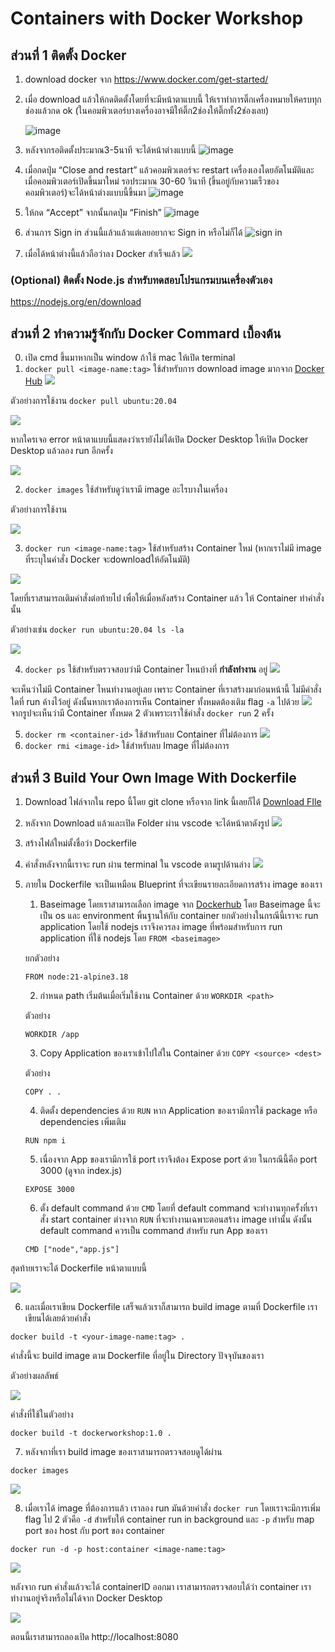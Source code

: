# Containers with Docker Workshop

## ส่วนที่ 1 ติดตั้ง Docker


1. download docker จาก https://www.docker.com/get-started/
2. เมื่อ download แล้วให้กดติดตั้งโดยที่จะมีหน้าตาแบบนี้ ให้เราทำการติ๊กเครื่องหมายให้ครบทุกช่องแล้วกด ok (ในคอมพิวเตอร์บางเครื่องอาจมีให้ติ๊ก2ช่องให้ติ๊กทั้ง2ช่องเลย)

    ![image](https://cdn.discordapp.com/attachments/1200328562591399937/1213863087137103903/image.png?ex=65f70518&is=65e49018&hm=586a84ac705c86b48143c6951325336a232207361db6f561c2bc09dc57d72fd6&)

3. หลังจากรอติดตั้งประมาณ3-5นาที จะได้หน้าต่างแบบนี้
![image](https://media.discordapp.net/attachments/1200328562591399937/1213863652382220368/image.png?ex=65f7059f&is=65e4909f&hm=1f3fc101e4374dadd0360f74bdd016f720cf3d19fc2e38305e5918a5f80dd2c6&=&format=webp&quality=lossless)

4. เมื่อกดปุ่ม “Close and restart” แล้วคอมพิวเตอร์จะ restart เครื่องเองโดยอัตโนมัติและเมื่อคอมพิวเตอร์เปิดขึ้นมาใหม่ รอประมาณ 30-60 วินาที (ขึ้นอยู่กับความเร็วของคอมพิวเตอร์)จะได้หน้าต่างแบบนี้ขึ้นมา
![image](https://cdn.discordapp.com/attachments/318688893941841920/1213803386642759740/image.png?ex=65f6cd7e&is=65e4587e&hm=f69000b48c80e429506daa598b40867ca6fe4bda6ebd57ffe2609ef85f8f6adf&)

5. ให้กด “Accept”  จากนั้นกดปุ่ม “Finish”
![image](https://cdn.discordapp.com/attachments/318688893941841920/1213803815774588990/image.png?ex=65f6cde5&is=65e458e5&hm=3bcd9b95dd858a718917db35d83c90e5d95435ecc0ab847e2e87c53fcbc9ef49&)

6. ส่วนการ Sign in ส่วนนี้แล้วแล้วแต่เลยอยากจะ Sign in หรือไม่ก็ได้
![sign in](https://cdn.discordapp.com/attachments/318688893941841920/1213804114107179058/image.png?ex=65f6ce2c&is=65e4592c&hm=c75f4a44d387ac78f8d814b0822e385dc1511b257296154a565f209d2b49594e&6)

7. เมื่อได้หน้าต่างนี้แล้วถือว่าลง Docker สำเร็จแล้ว
   ![](https://media.discordapp.net/attachments/1200328562591399937/1213865337632587837/image.png?ex=65f70731&is=65e49231&hm=6dcd84fd7ab7b49065f2fc61b96f75e2565ef5bfe0b535e2564d27fdd3663f9c&=&format=webp&quality=lossless&width=1215&height=701)

### (Optional) ติดตั้ง Node.js สำหรับทดสอบโปรแกรมบนเครื่องตัวเอง
https://nodejs.org/en/download  


## ส่วนที่ 2 ทำความรู้จักกับ Docker Commard เบื้องต้น
0. เปิด cmd ขึ้นมาหากเป็น window ถ้าใช้ mac ให้เปิด terminal
1. `docker pull <image-name:tag>` ใช้สำหรับการ download image มากจาก [Docker Hub](https://hub.docker.com/_/ubuntu) 
  ![](https://cdn.discordapp.com/attachments/1213030615289700355/1213809850031669258/image.png?ex=65f6d383&is=65e45e83&hm=93d3cf7b9902467f24a8358a18342fda19c3c83cabed82bdd3d0ad75931b8dff&)

  ตัวอย่างการใช้งาน `docker pull ubuntu:20.04`

  ![](https://cdn.discordapp.com/attachments/1213030615289700355/1213807951584694303/image.png?ex=65f6d1bf&is=65e45cbf&hm=4e711afed9a3c2b5ee99b7e3152d7e1694042dac1b1b82def4ab16da9ed9e4d4&)

  หากใครเจอ error หน้าตาแบบนี้แสดงว่าเรายังไม่ได้เปิด Docker Desktop ให้เปิด Docker Desktop แล้วลอง run อีกครั้ง

  ![](https://cdn.discordapp.com/attachments/1200328562591399937/1214175557701337119/image.png?ex=65f8281b&is=65e5b31b&hm=d1791c325c82b2452b80ce9c381bcacf8b8d3269d76ae1dea5cd58b43d9926e7&)
  

2. `docker images` ใช้สำหรับดูว่าเรามี image อะไรบางในเครื่อง

  ตัวอย่างการใช้งาน 

  ![](https://cdn.discordapp.com/attachments/1213030615289700355/1213808377218465824/image.png?ex=65f6d224&is=65e45d24&hm=1abbbb19becca93a963b244b43aa12483bfe60121cd45f3329e6734f6e261b19&)

3. `docker run <image-name:tag>` ใช้สำหรับสร้าง Container ใหม่ (หากเราไม่มี image ที่ระบุในคำสั่ง Docker จะdownloadให้อัตโนมัติ)

  ![](https://cdn.discordapp.com/attachments/1213030615289700355/1213812600169701427/image.png?ex=65f6d613&is=65e46113&hm=47c5c3e85f8457cdeca909c566de2431f178683df5785210820c6c2ff80bd92c&)

  โดยที่เราสามารถเติมคำสั่งต่อท้ายไป เพื่อให้เมื่อหลังสร้าง Container แล้ว ให้ Container ทำคำสั่งนั้น

  ตัวอย่างเช่น `docker run ubuntu:20.04 ls -la`

  ![](https://cdn.discordapp.com/attachments/1213030615289700355/1213811755176955934/image.png?ex=65f6d549&is=65e46049&hm=fa2c7bb44da3464cb651433564ed07a60c3cdbf6d86986a0689dfd65256e8af0&)

4. `docker ps` ใช้สำหรับตรวจสอบว่ามี Container ไหนบ้างที่ **กำลังทำงาน** อยู่
  ![](https://cdn.discordapp.com/attachments/1213030615289700355/1213813976752853002/image.png?ex=65f6d75b&is=65e4625b&hm=0cc867a9e75454af9aa92f43f3aee1faff9587b5d48c8c81516eee5fb3b5f7b6&)
  
  จะเห็นว่าไม่มี Container ไหนทำงานอยู่เลย เพราะ Container ที่เราสร้างมาก่อนหน้านี้ ไม่มีคำสั่งใดที่ run ค้างไว้อยู่ ดังนั้นหากเราต้องการเห็น Container ทั้งหมดต้องเติม flag `-a` ไปด้วย
  ![](https://cdn.discordapp.com/attachments/1213030615289700355/1213815272029425704/image.png?ex=65f6d890&is=65e46390&hm=376734d24a37f4b1b24bf2a30c6d77da5958b11bb78b79365f8493ff24f875d1&)
  จากรูปจะเห็นว่ามี Container ทั้งหมด 2 ตัวเพราะเราใช้คำสั่ง `docker run` 2 ครั้ง
  
5. `docker rm <container-id>` ใช้สำหรับลบ Container ที่ไม่ต้องการ
  ![](https://cdn.discordapp.com/attachments/1213030615289700355/1213817297878253569/image.png?ex=65f6da73&is=65e46573&hm=dda1615e148cb6bef738adebb103ca09c9a239a29f5504e769ca3a97615f930a&)
6. `docker rmi <image-id>` ใช้สำหรับลบ Image ที่ไม่ต้องการ 

## ส่วนที่ 3 Build Your Own Image With Dockerfile

1. Download ไฟล์จากใน repo นี้โดย git clone หรือจาก link นี้เลยก็ได้ [Download FIle](https://github.com/PhawatL/Docker-Workshop/archive/refs/heads/main.zip)
2. หลังจาก Download แล้วและเปิด Folder ผ่าน vscode จะได้หน้าตาดังรูป
   ![](https://cdn.discordapp.com/attachments/1213030615289700355/1213936849152901120/image.png?ex=65f749ca&is=65e4d4ca&hm=0933f7d5fb0962e718ef69ec2ecc3f3be8831e984c04b1a607b2d09c97f03d95&)
3. สร้างไฟล์ใหม่ตั้งชื่อว่า Dockerfile
4. คำสั่งหลังจากนี้เราจะ run ผ่าน terminal ใน vscode ตามรูปด้านล่าง
  ![](https://cdn.discordapp.com/attachments/1213030615289700355/1214167741720825877/image.png?ex=65f820d3&is=65e5abd3&hm=02c25ba114e9c336423c2ab3588a1e1155ed317dd42921f70a58886ad60cf79f&)
5. ภายใน Dockerfile จะเป็นเหมือน Blueprint ที่จะเขียนรายละเอียดการสร้าง image ของเรา
   1. Baseimage โดยเราสามารถเลือก image จาก [Dockerhub](https://hub.docker.com/) โดย Baseimage นี้จะเป็น os และ environment พิ้นฐานให้กับ container ยกตัวอย่างในกรณีนี้เราจะ run application โดยใช้ nodejs เราจึงควรลง image ที่พร้อมสำหรับการ run application ที่ใช้ nodejs โดย `FROM <baseimage>`
   
   ยกตัวอย่าง
   ```Docker
   FROM node:21-alpine3.18
   ```
   2. กำหนด path เริ่มต้นเมื่อเริ่มใช้งาน Container ด้วย `WORKDIR <path>`
   
   ตัวอย่าง
   ```Docker
   WORKDIR /app
   ```
   3. Copy Application ของเราเข้าไปใส่ใน Container ด้วย `COPY <source> <dest>`
   
   ตัวอย่าง
   ```Docker
   COPY . .
   ```
   4. ติดตั้ง dependencies ด้วย `RUN` หาก Application ของเรามีการใช้ package หรือ dependencies เพิ่มเติม 
   ```Docker
   RUN npm i
   ```
   5. เนื่องจาก App ของเรามีการใช้ port เราจึงต้อง Expose port ด้วย ในกรณีนี้คือ port 3000 (ดูจาก index.js)
   ```Docker
   EXPOSE 3000
   ```
   6. ตั้ง default command ด้วย `CMD` โดยที่ default command จะทำงานทุกครั้งที่เราสั่ง start container ต่างจาก `RUN` ที่จะทำงานเฉพาะตอนสร้าง image เท่านั้น ดังนั้น default command ควรเป็น command สำหรับ run App ของเรา
   ```Docker
   CMD ["node","app.js"]
   ```
  สุดท้ายเราจะได้ Dockerfile หน้าตาแบบนี้

  ![](https://cdn.discordapp.com/attachments/1213030615289700355/1213935731756630146/image.png?ex=65f748c0&is=65e4d3c0&hm=776d22fea9926f57bae01959a02b64160c73420592208671d190cbed4f19bd74&)
  
6. และเมื่อเราเขียน Dockerfile เสร็จแล้วเราก็สามารถ build image ตามที่ Dockerfile เราเขียนได้เลยด้วยคำสั่ง
  ```
  docker build -t <your-image-name:tag> .
  ```
  คำสั่งนี้จะ build image ตาม Dockerfile ที่อยู่ใน Directory ปัจจุบันของเรา

  ตัวอย่างผลลัพธ์

  ![](https://cdn.discordapp.com/attachments/1213030615289700355/1214169373653078066/image.png?ex=65f82258&is=65e5ad58&hm=9712dcb117427d8ba36db7e1f6d17d662b16dc926dc912092dcfe35494f68f8f&)

  คำสั่งที่ใช้ในตัวอย่าง

  ```
  docker build -t dockerworkshop:1.0 .
  ```
7. หลังจกาที่เรา build image ของเราสามารถตรวจสอบดูได้ผ่าน
```
docker images
```

![](https://cdn.discordapp.com/attachments/1213030615289700355/1214171619359203338/image.png?ex=65f82470&is=65e5af70&hm=217408c8e17cb270709c0bf4bc0b6a81b7ecbdf68332948f4e1e775730dae287&)

8. เมื่อเราได้ image ที่ต้องการแล้ว เราลอง run มันด้วยคำสั่ง `docker run` โดยเราจะมีการเพิ่ม flag ไป 2 ตัวคือ `-d` สำหรับให้ container run in background และ `-p` สำหรับ map port ของ host กับ port ของ container
```
docker run -d -p host:container <image-name:tag>
```

![](https://cdn.discordapp.com/attachments/1213030615289700355/1214171696530071572/image.png?ex=65f82482&is=65e5af82&hm=353319a1a729f4bb8a8bf6bf4023fb50e3e2e43bb21396dab1f4bf559daff138&)

หลังจาก run คำสั่งแล้วจะได้ containerID ออกมา เราสามารถตรวจสอบได้ว่า container เราทำงานอยู่จริงหรือไม่ได้จาก Docker Desktop 

![](https://media.discordapp.net/attachments/1213030615289700355/1214171728151052308/image.png?ex=65f8248a&is=65e5af8a&hm=c24f00edea30f8011c522221c9e2080a5eb8b93c74662e5df44602063339bf1a&=&format=webp&quality=lossless)

ตอนนี้เราสามารถลองเปิด http://localhost:8080



